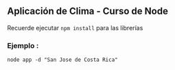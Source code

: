 ## Aplicación de Clima - Curso de Node


Recuerde ejecutar ```npm install``` para las librerías


### Ejemplo : 
```
node app -d "San Jose de Costa Rica"
```